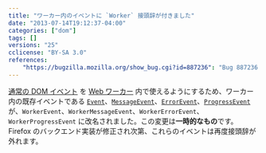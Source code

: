 ```yaml
---
title: "ワーカー内のイベントに `Worker` 接頭辞が付きました"
date: "2013-07-14T19:12:37-04:00"
categories: ["dom"]
tags: []
versions: "25"
cclicense: "BY-SA 3.0"
references:
    "https://bugzilla.mozilla.org/show_bug.cgi?id=887236": "Bug 887236 – prefix the current events in workers with \"Worker\""
---
```

[通常の DOM イベント](https://developer.mozilla.org/ja/docs/Web/Reference/Events) を [Web ワーカー](https://developer.mozilla.org/ja/docs/Web/Guide/Performance/Using_web_workers) 内で使えるようにするため、ワーカー内の既存イベントである [`Event`](https://developer.mozilla.org/ja/docs/Web/API/Event)、[`MessageEvent`](https://developer.mozilla.org/ja/docs/Web/API/MessageEvent)、[`ErrorEvent`](https://developer.mozilla.org/ja/docs/Web/API/ErrorEvent)、[`ProgressEvent`](https://developer.mozilla.org/ja/docs/Web/API/ProgressEvent) が、`WorkerEvent`、`WorkerMessageEvent`、`WorkerErrorEvent`、`WorkerProgressEvent` に改名されました。この変更は**一時的なもの**です。Firefox のバックエンド実装が修正され次第、これらのイベントは再度接頭辞が外れます。
